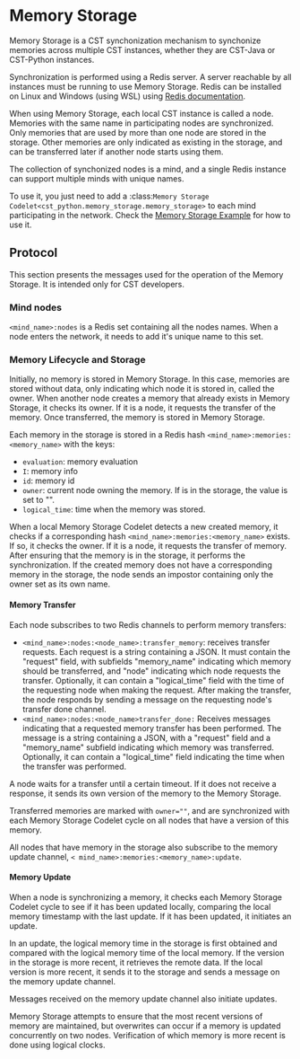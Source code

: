 # Memory Storage

Memory Storage is a CST synchonization mechanism to synchonize memories across multiple CST instances, whether they are CST-Java or CST-Python instances.

Synchronization is performed using a Redis server. A server reachable by all instances must be running to use Memory Storage. Redis can be installed on Linux and Windows (using WSL) using [Redis documentation](https://redis.io/docs/latest/operate/oss_and_stack/install/install-redis/).

When using Memory Storage, each local CST instance is called a node. Memories with the same name in participating nodes are synchronized. Only memories that are used by more than one node are stored in the storage. Other memories are only indicated as existing in the storage, and can be transferred later if another node starts using them. 

The collection of synchonized nodes is a mind, and a single Redis instance can support multiple minds with unique names.

To use it, you just need to add a :class:`Memory Storage Codelet<cst_python.memory_storage.memory_storage>` to each mind participating in the network. Check the [Memory Storage Example](https://h-iaac.github.io/CST-Python/_build/html/_examples/Memory%20Storage.html) for how to use it.

## Protocol

This section presents the messages used for the operation of the Memory Storage. It is intended only for CST developers.

### Mind nodes

`<mind_name>:nodes` is a Redis set containing all the nodes names. When a node enters the network, it needs to add it's unique name to this set.

### Memory Lifecycle and Storage

Initially, no memory is stored in Memory Storage. In this case, memories are stored without data, only indicating which node it is stored in, called the owner. When another node creates a memory that already exists in Memory Storage, it checks its owner. If it is a node, it requests the transfer of the memory. Once transferred, the memory is stored in Memory Storage.

Each memory in the storage is stored in a Redis hash `<mind_name>:memories:<memory_name>` with the keys:

- `evaluation`: memory evaluation
- `I`: memory info
- `id`: memory id
- `owner`: current node owning the memory. If is in the storage, the value is set to "".
- `logical_time`: time when the memory was stored. 

When a local Memory Storage Codelet detects a new created memory, it checks if a corresponding hash `<mind_name>:memories:<memory_name>` exists. If so, it checks the owner. If it is a node, it requests the transfer of memory. After ensuring that the memory is in the storage, it performs the synchronization. If the created memory does not have a corresponding memory in the storage, the node sends an impostor containing only the owner set as its own name.

#### Memory Transfer

Each node subscribes to two Redis channels to perform memory transfers:

- `<mind_name>:nodes:<node_name>:transfer_memory`: receives transfer requests. Each request is a string containing a JSON. It must contain the "request" field, with subfields "memory_name" indicating which memory should be transferred, and "node" indicating which node requests the transfer. Optionally, it can contain a "logical_time" field with the time of the requesting node when making the request. After making the transfer, the node responds by sending a message on the requesting node's transfer done channel.
- `<mind_name>:nodes:<node_name>transfer_done:` Receives messages indicating that a requested memory transfer has been performed. The message is a string containing a JSON, with a "request" field and a "memory_name" subfield indicating which memory was transferred. Optionally, it can contain a "logical_time" field indicating the time when the transfer was performed.

A node waits for a transfer until a certain timeout. If it does not receive a response, it sends its own version of the memory to the Memory Storage.

Transferred memories are marked with `owner=""`, and are synchronized with each Memory Storage Codelet cycle on all nodes that have a version of this memory.

All nodes that have memory in the storage also subscribe to the memory update channel, `< mind_name>:memories:<memory_name>:update`.

#### Memory Update

When a node is synchronizing a memory, it checks each Memory Storage Codelet cycle to see if it has been updated locally, comparing the local memory timestamp with the last update. If it has been updated, it initiates an update.

In an update, the logical memory time in the storage is first obtained and compared with the logical memory time of the local memory. If the version in the storage is more recent, it retrieves the remote data. If the local version is more recent, it sends it to the storage and sends a message on the memory update channel.

Messages received on the memory update channel also initiate updates.

Memory Storage attempts to ensure that the most recent versions of memory are maintained, but overwrites can occur if a memory is updated concurrently on two nodes. Verification of which memory is more recent is done using logical clocks.